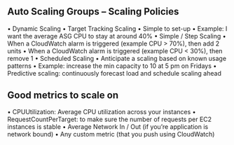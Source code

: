 #

## Auto Scaling Groups – Scaling Policies
• Dynamic Scaling
    • Target Tracking Scaling
        • Simple to set-up
        • Example: I want the average ASG CPU to stay at around 40%
    • Simple / Step Scaling
        • When a CloudWatch alarm is triggered (example CPU > 70%), then add 2 units
        • When a CloudWatch alarm is triggered (example CPU < 30%), then remove 1
• Scheduled Scaling
    • Anticipate a scaling based on known usage patterns
    • Example: increase the min capacity to 10 at 5 pm on Fridays
• Predictive scaling: continuously forecast load and schedule scaling ahead


## Good metrics to scale on
• CPUUtilization: Average CPU
utilization across your instances
• RequestCountPerTarget: to make sure
the number of requests per EC2
instances is stable
• Average Network In / Out (if you’re
application is network bound)
• Any custom metric (that you push
using CloudWatch)
